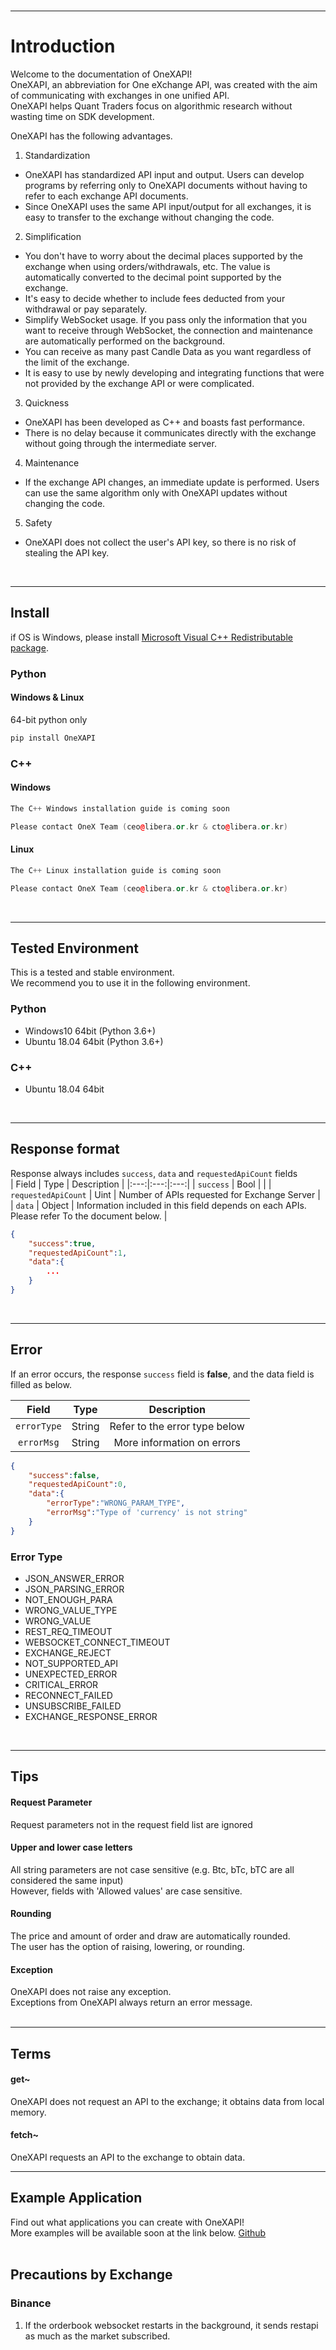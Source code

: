 <br>

---
# Introduction

Welcome to the documentation of OneXAPI!  
OneXAPI, an abbreviation for One eXchange API, was created with the aim of communicating with exchanges in one unified API.  
OneXAPI helps Quant Traders focus on algorithmic research without wasting time on SDK development.  

OneXAPI has the following advantages.  
1. Standardization
  - OneXAPI has standardized API input and output. Users can develop programs by referring only to OneXAPI documents without having to refer to each exchange API documents. 
  - Since OneXAPI uses the same API input/output for all exchanges, it is easy to transfer to the exchange without changing the code.
2. Simplification
  - You don't have to worry about the decimal places supported by the exchange when using orders/withdrawals, etc. The value is automatically converted to the decimal point supported by the exchange.
  - It's easy to decide whether to include fees deducted from your withdrawal or pay separately.
  - Simplify WebSocket usage. If you pass only the information that you want to receive through WebSocket, the connection and maintenance are automatically performed on the background.
  - You can receive as many past Candle Data as you want regardless of the limit of the exchange.
  - It is easy to use by newly developing and integrating functions that were not provided by the exchange API or were complicated.
3. Quickness
  - OneXAPI has been developed as C++ and boasts fast performance.
  - There is no delay because it communicates directly with the exchange without going through the intermediate server.
4. Maintenance
  - If the exchange API changes, an immediate update is performed. Users can use the same algorithm only with OneXAPI updates without changing the code.
5. Safety
  - OneXAPI does not collect the user's API key, so there is no risk of stealing the API key.
<br>

---
## <span id="api-example-for-a-submenu-entry">Install</span>

if OS is Windows, please install <A href="https://aka.ms/vs/17/release/vc_redist.x64.exe" target="blank">Microsoft Visual C++ Redistributable package</A>.

### Python
#### Windows & Linux
64-bit python only
```python
pip install OneXAPI
```

### C++
#### Windows
```cpp
The C++ Windows installation guide is coming soon  

Please contact OneX Team (ceo@libera.or.kr & cto@libera.or.kr)
```
#### Linux
```cpp
The C++ Linux installation guide is coming soon  

Please contact OneX Team (ceo@libera.or.kr & cto@libera.or.kr)
```
<br>

---
## <span id="api-example-for-a-submenu-entry">Tested Environment</span>
This is a tested and stable environment.  
We recommend you to use it in the following environment.
### Python
- Windows10 64bit (Python 3.6+)
- Ubuntu 18.04 64bit (Python 3.6+)
### C++
- Ubuntu 18.04 64bit
<br>

---
## <span id="api-example-for-a-submenu-entry">Response format</span>
Response always includes `success`, `data` and `requestedApiCount` fields  
| Field | Type | Description |
|:---:|:---:|:---:|
| `success` | Bool |  |
| `requestedApiCount` | Uint | Number of APIs requested for Exchange Server |
| `data` | Object | Information included in this field depends on each APIs. Please refer To the document below. |

```json
{
	"success":true,
	"requestedApiCount":1,
	"data":{
		...
	}
}
```
<br>

---
## <span id="api-example-for-a-submenu-entry">Error</span>
If an error occurs, the response `success` field is **false**, and the data field is filled as below.

| Field | Type | Description |
|:---:|:---:|:---:|
| `errorType` | String | Refer to the error type below |
| `errorMsg` | String | More information on errors |

```json
{
	"success":false,
	"requestedApiCount":0,
	"data":{
		"errorType":"WRONG_PARAM_TYPE",
		"errorMsg":"Type of 'currency' is not string"
	}
}
```

### Error Type
- JSON_ANSWER_ERROR
- JSON_PARSING_ERROR
- NOT_ENOUGH_PARA
- WRONG_VALUE_TYPE
- WRONG_VALUE
- REST_REQ_TIMEOUT
- WEBSOCKET_CONNECT_TIMEOUT  
- EXCHANGE_REJECT  
- NOT_SUPPORTED_API
- UNEXPECTED_ERROR  
- CRITICAL_ERROR  
- RECONNECT_FAILED
- UNSUBSCRIBE_FAILED
- EXCHANGE_RESPONSE_ERROR
<br>

---
## <span id="api-example-for-a-submenu-entry">Tips</span>
#### Request Parameter
Request parameters not in the request field list are ignored  
#### Upper and lower case letters
All string parameters are not case sensitive (e.g. Btc, bTc, bTC are all considered the same input)  
However, fields with 'Allowed values' are case sensitive.  
#### Rounding
The price and amount of order and draw are automatically rounded.  
The user has the option of raising, lowering, or rounding.  
#### Exception
OneXAPI does not raise any exception.  
Exceptions from OneXAPI always return an error message.  
<br>

---
## <span id="api-example-for-a-submenu-entry">Terms</span>
#### get~  
OneXAPI does not request an API to the exchange; it obtains data from local memory. 
#### fetch~  
OneXAPI requests an API to the exchange to obtain data.
<br>

---
## <span id="api-example-for-a-submenu-entry">Example Application</span>
Find out what applications you can create with OneXAPI!  
More examples will be available soon at the link below.
[Github](https://github.com/OneXAPI/OneXAPI_Python/tree/master/OneXAPI/example/)  
<br>

## Precautions by Exchange 
### Binance
1. If the orderbook websocket restarts in the background, it sends restapi as much as the market subscribed.